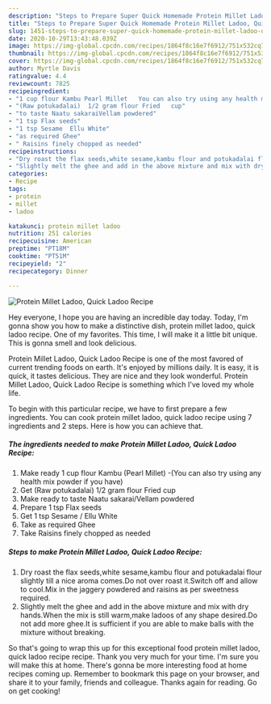 ```yaml
---
description: "Steps to Prepare Super Quick Homemade Protein Millet Ladoo, Quick Ladoo Recipe"
title: "Steps to Prepare Super Quick Homemade Protein Millet Ladoo, Quick Ladoo Recipe"
slug: 1451-steps-to-prepare-super-quick-homemade-protein-millet-ladoo-quick-ladoo-recipe
date: 2020-10-29T13:43:48.039Z
image: https://img-global.cpcdn.com/recipes/1864f8c16e7f6912/751x532cq70/protein-millet-ladoo-quick-ladoo-recipe-recipe-main-photo.jpg
thumbnail: https://img-global.cpcdn.com/recipes/1864f8c16e7f6912/751x532cq70/protein-millet-ladoo-quick-ladoo-recipe-recipe-main-photo.jpg
cover: https://img-global.cpcdn.com/recipes/1864f8c16e7f6912/751x532cq70/protein-millet-ladoo-quick-ladoo-recipe-recipe-main-photo.jpg
author: Myrtle Davis
ratingvalue: 4.4
reviewcount: 7825
recipeingredient:
- "1 cup flour Kambu Pearl Millet   You can also try using any health mix powder if you have"
- "(Raw potukadalai)  1/2 gram flour Fried   cup"
- "to taste Naatu sakaraiVellam powdered"
- "1 tsp Flax seeds"
- "1 tsp Sesame  Ellu White"
- "as required Ghee"
- " Raisins finely chopped as needed"
recipeinstructions:
- "Dry roast the flax seeds,white sesame,kambu flour and potukadalai flour slightly till a nice aroma comes.Do not over roast it.Switch off and allow to cool.Mix in the jaggery powdered and raisins as per sweetness required."
- "Slightly melt the ghee and add in the above mixture and mix with dry hands.When the mix is still warm,make ladoos of any shape desired.Do not add more ghee.It is sufficient if you are able to make balls with the mixture without breaking."
categories:
- Recipe
tags:
- protein
- millet
- ladoo

katakunci: protein millet ladoo 
nutrition: 251 calories
recipecuisine: American
preptime: "PT18M"
cooktime: "PT51M"
recipeyield: "2"
recipecategory: Dinner

---
```



![Protein Millet Ladoo, Quick Ladoo Recipe](https://img-global.cpcdn.com/recipes/1864f8c16e7f6912/751x532cq70/protein-millet-ladoo-quick-ladoo-recipe-recipe-main-photo.jpg)

Hey everyone, I hope you are having an incredible day today. Today, I'm gonna show you how to make a distinctive dish, protein millet ladoo, quick ladoo recipe. One of my favorites. This time, I will make it a little bit unique. This is gonna smell and look delicious.



Protein Millet Ladoo, Quick Ladoo Recipe is one of the most favored of current trending foods on earth. It's enjoyed by millions daily. It is easy, it is quick, it tastes delicious. They are nice and they look wonderful. Protein Millet Ladoo, Quick Ladoo Recipe is something which I've loved my whole life.


To begin with this particular recipe, we have to first prepare a few ingredients. You can cook protein millet ladoo, quick ladoo recipe using 7 ingredients and 2 steps. Here is how you can achieve that.

<!--inarticleads1-->

##### The ingredients needed to make Protein Millet Ladoo, Quick Ladoo Recipe:

1. Make ready 1 cup flour Kambu (Pearl Millet)   -(You can also try using any health mix powder if you have)
1. Get (Raw potukadalai)  1/2 gram flour Fried   cup
1. Make ready to taste Naatu sakarai/Vellam powdered
1. Prepare 1 tsp Flax seeds
1. Get 1 tsp Sesame / Ellu White
1. Take as required Ghee
1. Take  Raisins finely chopped as needed




<!--inarticleads2-->

##### Steps to make Protein Millet Ladoo, Quick Ladoo Recipe:

1. Dry roast the flax seeds,white sesame,kambu flour and potukadalai flour slightly till a nice aroma comes.Do not over roast it.Switch off and allow to cool.Mix in the jaggery powdered and raisins as per sweetness required.
1. Slightly melt the ghee and add in the above mixture and mix with dry hands.When the mix is still warm,make ladoos of any shape desired.Do not add more ghee.It is sufficient if you are able to make balls with the mixture without breaking.




So that's going to wrap this up for this exceptional food protein millet ladoo, quick ladoo recipe recipe. Thank you very much for your time. I'm sure you will make this at home. There's gonna be more interesting food at home recipes coming up. Remember to bookmark this page on your browser, and share it to your family, friends and colleague. Thanks again for reading. Go on get cooking!
